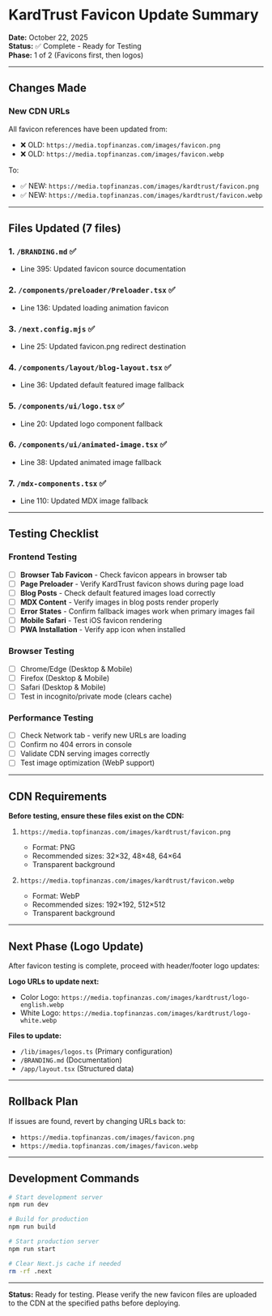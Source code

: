 # KardTrust Favicon Update Summary

**Date:** October 22, 2025  
**Status:** ✅ Complete - Ready for Testing  
**Phase:** 1 of 2 (Favicons first, then logos)

---

## Changes Made

### New CDN URLs

All favicon references have been updated from:

- ❌ OLD: `https://media.topfinanzas.com/images/favicon.png`
- ❌ OLD: `https://media.topfinanzas.com/images/favicon.webp`

To:

- ✅ NEW: `https://media.topfinanzas.com/images/kardtrust/favicon.png`
- ✅ NEW: `https://media.topfinanzas.com/images/kardtrust/favicon.webp`

---

## Files Updated (7 files)

### 1. `/BRANDING.md` ✅

- Line 395: Updated favicon source documentation

### 2. `/components/preloader/Preloader.tsx` ✅

- Line 136: Updated loading animation favicon

### 3. `/next.config.mjs` ✅

- Line 25: Updated favicon.png redirect destination

### 4. `/components/layout/blog-layout.tsx` ✅

- Line 36: Updated default featured image fallback

### 5. `/components/ui/logo.tsx` ✅

- Line 20: Updated logo component fallback

### 6. `/components/ui/animated-image.tsx` ✅

- Line 38: Updated animated image fallback

### 7. `/mdx-components.tsx` ✅

- Line 110: Updated MDX image fallback

---

## Testing Checklist

### Frontend Testing

- [ ] **Browser Tab Favicon** - Check favicon appears in browser tab
- [ ] **Page Preloader** - Verify KardTrust favicon shows during page load
- [ ] **Blog Posts** - Check default featured images load correctly
- [ ] **MDX Content** - Verify images in blog posts render properly
- [ ] **Error States** - Confirm fallback images work when primary images fail
- [ ] **Mobile Safari** - Test iOS favicon rendering
- [ ] **PWA Installation** - Verify app icon when installed

### Browser Testing

- [ ] Chrome/Edge (Desktop & Mobile)
- [ ] Firefox (Desktop & Mobile)
- [ ] Safari (Desktop & Mobile)
- [ ] Test in incognito/private mode (clears cache)

### Performance Testing

- [ ] Check Network tab - verify new URLs are loading
- [ ] Confirm no 404 errors in console
- [ ] Validate CDN serving images correctly
- [ ] Test image optimization (WebP support)

---

## CDN Requirements

**Before testing, ensure these files exist on the CDN:**

1. `https://media.topfinanzas.com/images/kardtrust/favicon.png`
   - Format: PNG
   - Recommended sizes: 32×32, 48×48, 64×64
   - Transparent background

2. `https://media.topfinanzas.com/images/kardtrust/favicon.webp`
   - Format: WebP
   - Recommended sizes: 192×192, 512×512
   - Transparent background

---

## Next Phase (Logo Update)

After favicon testing is complete, proceed with header/footer logo updates:

**Logo URLs to update next:**

- Color Logo: `https://media.topfinanzas.com/images/kardtrust/logo-english.webp`
- White Logo: `https://media.topfinanzas.com/images/kardtrust/logo-white.webp`

**Files to update:**

- `/lib/images/logos.ts` (Primary configuration)
- `/BRANDING.md` (Documentation)
- `/app/layout.tsx` (Structured data)

---

## Rollback Plan

If issues are found, revert by changing URLs back to:

- `https://media.topfinanzas.com/images/favicon.png`
- `https://media.topfinanzas.com/images/favicon.webp`

---

## Development Commands

```bash
# Start development server
npm run dev

# Build for production
npm run build

# Start production server
npm run start

# Clear Next.js cache if needed
rm -rf .next
```

---

**Status:** Ready for testing. Please verify the new favicon files are uploaded to the CDN at the specified paths before deploying.
